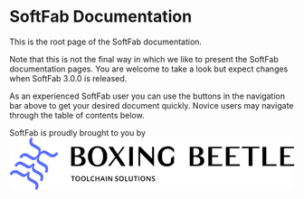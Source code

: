 # SoftFab Documentation

This is the root page of the SoftFab documentation.

Note that this is not the final way in which we like to present the SoftFab documentation pages. You are welcome to take a look but expect changes when SoftFab 3.0.0 is released.

As an experienced SoftFab user you can use the buttons in the navigation bar above to get your desired document quickly. Novice users may navigate through the table of contents below.

<?toc?>

<div class="dev-plug">
  SoftFab is proudly brought to you by<br/>
  <a href="https://boxingbeetle.com/"><img src="boxingbeetle_logo.svg" alt="Boxing Beetle"/></a>
</div>
